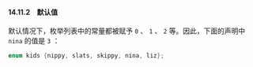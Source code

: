 #### 14.11.2　默认值

默认情况下，枚举列表中的常量都被赋予 `0` 、 `1` 、 `2` 等。因此，下面的声明中 `nina` 的值是 `3` ：

```c
enum kids {nippy, slats, skippy, nina, liz};
```

